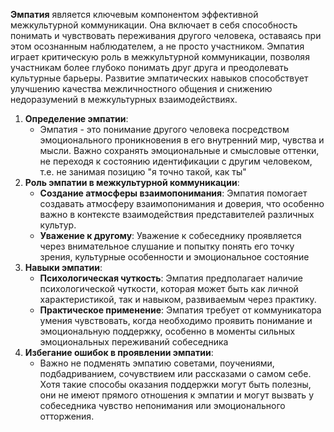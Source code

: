 **Эмпатия** является ключевым компонентом эффективной межкультурной коммуникации. Она включает в себя способность понимать и чувствовать переживания другого человека, оставаясь при этом осознанным наблюдателем, а не просто участником. Эмпатия играет критическую роль в межкультурной коммуникации, позволяя участникам более глубоко понимать друг друга и преодолевать культурные барьеры. Развитие эмпатических навыков способствует улучшению качества межличностного общения и снижению недоразумений в межкультурных взаимодействиях.

1. **Определение эмпатии**:
    - Эмпатия - это понимание другого человека посредством эмоционального проникновения в его внутренний мир, чувства и мысли. Важно сохранять эмоциональные и смысловые оттенки, не переходя к состоянию идентификации с другим человеком, т.е. не занимая позицию "я точно такой, как ты"​
2. **Роль эмпатии в межкультурной коммуникации**:
    - **Создание атмосферы взаимопонимания**: Эмпатия помогает создавать атмосферу взаимопонимания и доверия, что особенно важно в контексте взаимодействия представителей различных культур.
    - **Уважение к другому**: Уважение к собеседнику проявляется через внимательное слушание и попытку понять его точку зрения, культурные особенности и эмоциональное состояние​
3. **Навыки эмпатии**:
    - **Психологическая чуткость**: Эмпатия предполагает наличие психологической чуткости, которая может быть как личной характеристикой, так и навыком, развиваемым через практику.
    - **Практическое применение**: Эмпатия требует от коммуникатора умения чувствовать, когда необходимо проявить понимание и эмоциональную поддержку, особенно в моменты сильных эмоциональных переживаний собеседника​
4. **Избегание ошибок в проявлении эмпатии**:
    - Важно не подменять эмпатию советами, поучениями, подбадриванием, сочувствием или рассказами о самом себе. Хотя такие способы оказания поддержки могут быть полезны, они не имеют прямого отношения к эмпатии и могут вызвать у собеседника чувство непонимания или эмоционального отторжения​.
